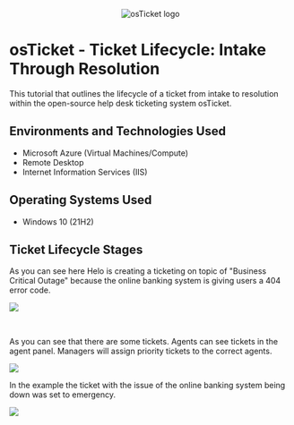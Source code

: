 <p align="center">
<img src="https://i.imgur.com/Clzj7Xs.png" alt="osTicket logo"/>
</p>

<h1>osTicket - Ticket Lifecycle: Intake Through Resolution</h1>
This tutorial that outlines the lifecycle of a ticket from intake to resolution within the open-source help desk ticketing system osTicket.<br />



<h2>Environments and Technologies Used</h2>

- Microsoft Azure (Virtual Machines/Compute)
- Remote Desktop
- Internet Information Services (IIS)

<h2>Operating Systems Used </h2>

- Windows 10</b> (21H2)

<h2>Ticket Lifecycle Stages</h2>

<p>
As you can see here Helo is creating a ticketing on topic of "Business Critical Outage" because the online banking system is giving users a 404 error code.
</p>
<img src="https://i.imgur.com/Y1RLX63.png"/>
</p>

<br />

<p>
As you can see that there are some tickets. Agents can see tickets in the agent panel. Managers will assign priority tickets to the correct agents.  
</p>
<img src="https://i.imgur.com/WPSLsX6.png"/>
<p>
In the example the ticket with the issue of the online banking system being down was set to emergency.
</p
<p>
<img src="https://i.imgur.com/0guYWlR.png"/>
</p>
<br />
